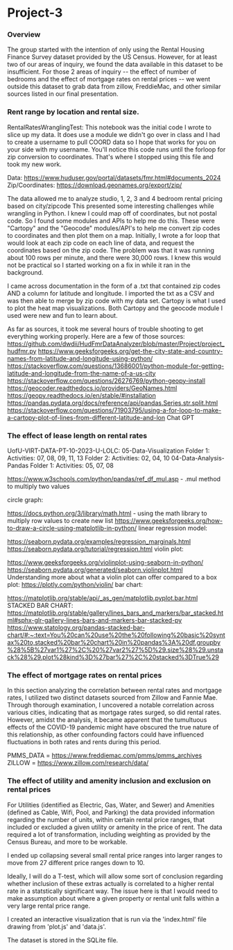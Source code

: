 # Project-3

### Overview

The group started with the intention of only using the Rental Housing Finance Survey dataset provided by the US Census. However, for at least two of our areas of inquiry, we found the data available in this dataset to be insufficient. For those 2 areas of inquiry -- the effect of number of bedrooms and the effect of mortgage rates on rental prices -- we went outside this dataset to grab data from zillow, FreddieMac, and other similar sources listed in our final presentation.

### Rent range by location and rental size. 

RentalRatesWranglingTest: This notebook was the initial code I wrote to slice up my data. It does use a module we didn't go over in class and I had to create a username to pull COORD data so I hope that works for you on your side with my username. You'll notice this code runs until the forloop for zip conversion to coordinates. That's where I stopped using this file and took my new work.

Data: https://www.huduser.gov/portal/datasets/fmr.html#documents_2024
Zip/Coordinates: https://download.geonames.org/export/zip/

The data allowed me to analyze studio, 1, 2, 3 and 4 bedroom rental pricing based on city/zipcode
This presented some interesting challenges while wrangling in Python. I knew I could map off of coordinates, but not postal code. So I found some modules and APIs to help me do this. 
These were "Cartopy" and the "Geocode" modules/API's to help me convert zip codes to coordinates and then plot them on a map.
Initially, I wrote a for loop that would look at each zip code on each line of data, and request the coordinates based on the zip code. The problem was that it was running about 100 rows per minute, and there were 30,000 rows. I knew this would not be practical so I started working on a fix in while it ran in the background.

I came across documentation in the form of a .txt that contained zip codes AND a column for latitude and longitude. I imported the txt as a CSV and was then able to merge by zip code with my data set. Cartopy is what I used to plot the heat map visualizations. Both Cartopy and the geocode module I used were new and fun to learn about.

As far as sources, it took me several hours of trouble shooting to get everything working properly. Here are a few of those sources: 
https://github.com/dwdii/HudFmrDataAnalyzer/blob/master/Project/project_hudfmr.py
https://www.geeksforgeeks.org/get-the-city-state-and-country-names-from-latitude-and-longitude-using-python/
https://stackoverflow.com/questions/13686001/python-module-for-getting-latitude-and-longitude-from-the-name-of-a-us-city
https://stackoverflow.com/questions/26276769/python-geopy-install
https://geocoder.readthedocs.io/providers/GeoNames.html
https://geopy.readthedocs.io/en/stable/#installation
https://pandas.pydata.org/docs/reference/api/pandas.Series.str.split.html
https://stackoverflow.com/questions/71903795/using-a-for-loop-to-make-a-cartopy-plot-of-lines-from-different-latitude-and-lon
Chat GPT



### The effect of lease length on rental rates

UofU-VIRT-DATA-PT-10-2023-U-LOLC: 05-Data-Visualization Folder 1: Activities: 07, 08, 09, 11, 13 Folder 2: Activities: 02, 04, 10 04-Data-Analysis-Pandas Folder 1: Activities: 05, 07, 08

https://www.w3schools.com/python/pandas/ref_df_mul.asp - .mul method to multiply two values

circle graph:

https://docs.python.org/3/library/math.html - using the math library to multiply row values to create new list
https://www.geeksforgeeks.org/how-to-draw-a-circle-using-matplotlib-in-python/
linear regression model:

https://seaborn.pydata.org/examples/regression_marginals.html
https://seaborn.pydata.org/tutorial/regression.html
violin plot:

https://www.geeksforgeeks.org/violinplot-using-seaborn-in-python/
https://seaborn.pydata.org/generated/seaborn.violinplot.html
Understanding more about what a violin plot can offer compared to a box plot: https://plotly.com/python/violin/
bar chart:

https://matplotlib.org/stable/api/_as_gen/matplotlib.pyplot.bar.html
STACKED BAR CHART: https://matplotlib.org/stable/gallery/lines_bars_and_markers/bar_stacked.html#sphx-glr-gallery-lines-bars-and-markers-bar-stacked-py
https://www.statology.org/pandas-stacked-bar-chart/#:~:text=You%20can%20use%20the%20following%20basic%20syntax%20to,stacked%20bar%20chart%20in%20pandas%3A%20df.groupby%28%5B%27var1%27%2C%20%27var2%27%5D%29.size%28%29.unstack%28%29.plot%28kind%3D%27bar%27%2C%20stacked%3DTrue%29

### The effect of mortgage rates on rental prices

In this section analyzing the correlation between rental rates and mortgage rates, I utilized two distinct datasets sourced from Zillow and Fannie Mae. Through thorough examination, I uncovered a notable correlation across various cities, indicating that as mortgage rates surged, so did rental rates. However, amidst the analysis, it became apparent that the tumultuous effects of the COVID-19 pandemic might have obscured the true nature of this relationship, as other confounding factors could have influenced fluctuations in both rates and rents during this period.

PMMS_DATA = https://www.freddiemac.com/pmms/pmms_archives
ZILLOW = https://www.zillow.com/research/data/

### The effect of utility and amenity inclusion and exclusion on rental prices

For Utilities (identified as Electric, Gas, Water, and Sewer) and Amenities (defined as Cable, Wifi, Pool, and Parking) the data provided information regarding the number of units, within certain rental price ranges, that included or excluded a given utility or amenity in the price of rent. The data required a lot of transformation, including weighting as provided by the Census Bureau, and more to be workable. 

I ended up collapsing several small rental price ranges into larger ranges to move from 27 different price ranges down to 10. 

Ideally, I will do a T-test, which will allow some sort of conclusion regarding whether inclusion of these extras actually is correlated to a higher rental rate in a statstically significant way. The issue here is that I would need to make assumption about where a given property or rental unit falls within a very large rental price range. 

I created an interactive visualization that is run via the 'index.html' file drawing from 'plot.js' and 'data.js'. 

The dataset is stored in the SQLite file.

